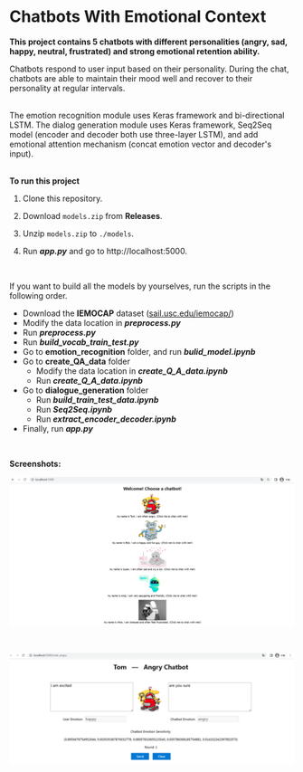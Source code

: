 # Chatbots With Emotional Context

**This project contains 5 chatbots with different personalities (angry, sad, happy, neutral, frustrated) and strong emotional retention ability.**

Chatbots respond to user input based on their personality. During the chat, chatbots are able to maintain their mood well and recover to their personality at regular intervals.
<br><br>

The emotion recognition module uses Keras framework and bi-directional LSTM. The dialog generation module uses Keras framework, Seq2Seq model (encoder and decoder both use three-layer LSTM), and add emotional attention mechanism (concat emotion vector and decoder's input).
<br><br>

**To run this project**

1. Clone this repository.

2. Download `models.zip` from **Releases**.
3. Unzip `models.zip` to `./models`.
4. Run ***app.py*** and go to http://localhost:5000.


<br>

If you want to build all the models by yourselves, run the scripts in the following order.

- Download the **IEMOCAP** dataset ([sail.usc.edu/iemocap/](https://sail.usc.edu/iemocap/))
- Modify the data location in ***preprocess.py***
- Run ***preprocess.py***
- Run ***build_vocab_train_test.py***
- Go to **emotion_recognition** folder, and run ***bulid_model.ipynb***
- Go to **create_QA_data** folder
	- Modify the data location in ***create_Q_A_data.ipynb***
	- Run ***create_Q_A_data.ipynb***
- Go to **dialogue_generation** folder
	- Run ***build_train_test_data.ipynb***
	- Run ***Seq2Seq.ipynb***
	- Run ***extract_encoder_decoder.ipynb***
- Finally, run ***app.py***

<br>

**Screenshots:**

![screenshot1](./static/pics/screenshot1.png)

<br>

![screenshot1](./static/pics/screenshot2.png)

